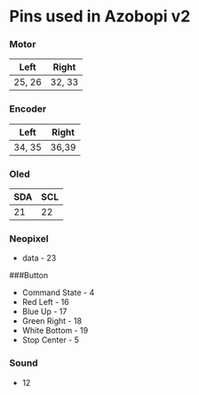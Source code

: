 # Pins used in Azobopi v2

### Motor

|   Left   | Right     |
|----------| --------- |
| 25, 26   | 32, 33    |


### Encoder

| Left     |  Right   |
|----------|----------|
|  34, 35  |   36,39  |

### Oled

| SDA | SCL |
|-----|-----|
| 21  | 22  |


### Neopixel
- data - 23

###Button
- Command State - 4
- Red Left - 16
- Blue Up - 17
- Green Right - 18
- White Bottom - 19
- Stop Center - 5

### Sound
- 12

